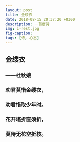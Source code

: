 ```yaml
---
layout: post
title: 金缕衣
date: 2018-08-15 20:37:20 +0300
description: 一首唐诗
img: i-rest.jpg
fig-caption:
tags: [诗, 心态]
---
```


## 金缕衣

### ——杜秋娘

### 劝君莫惜金缕衣，

### 劝君惜取少年时。

### 花开堪折直须折，

### 莫待无花空折枝。


